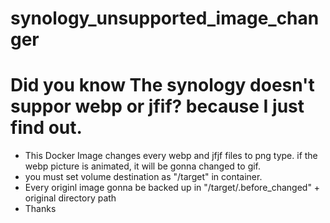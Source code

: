 # synology_unsupported_image_changer

# Did you know The synology doesn't suppor webp or jfif? because I just find out.
- This Docker Image changes every webp and jfjf files to png type. if the webp picture is animated, it will be gonna changed to gif.
- you must set volume destination as "/target" in container.
- Every originl image gonna be backed up in "/target/.before_changed" + original directory path
- Thanks
